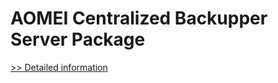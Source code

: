 # AOMEI Centralized Backupper Server Package
[>> Detailed information](https://secure.shareit.com/shareit/product.html?productid=300870569&affiliateid=200057808)
